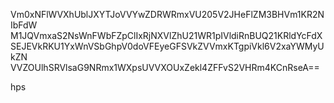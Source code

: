 Vm0xNFlWVXhUblJXYTJoVVYwZDRWRmxVU205V2JHeFlZM3BHVm1KR2NIbFdW
M1JQVmxaS2NsWnFWbFZpClIxRjNXVlZhU21WR1pIVldiRnBUQ21KRldYcFdX
SEJEVkRKU1YxWnVSbGhpV0doVFEyeGFSVkZVVmxKTgpiVkl6V2xaYWMyUkZN
VVZOUlhSRVlsaG9NRmx1WXpsUVVXOUxZekl4ZFFvS2VHRm4KCnRseA==

hps